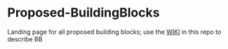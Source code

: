 # Proposed-BuildingBlocks
Landing page for all proposed building blocks; use the [WIKI](https://github.com/CSA-FEDERATE/Proposed-BuildingBlocks/wiki) in this repo to describe BB
